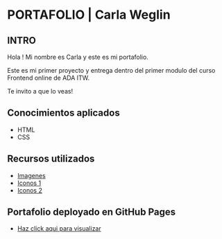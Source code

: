 # PORTAFOLIO | Carla Weglin


## INTRO

Hola ! Mi nombre es Carla y este es mi portafolio.

Este es mi primer proyecto y entrega dentro del primer modulo del curso Frontend online de ADA ITW.

Te invito a que lo veas! 


## Conocimientos aplicados

* HTML
* CSS

## Recursos utilizados 

* [Imagenes](https://undraw.co/illustrations)
* [Iconos 1](https://devicon.dev/)
* [Iconos 2](https://fontawesome.com/icons)

## Portafolio deployado en GitHub Pages

* [Haz click aqui para visualizar](https://carlaweglin.github.io/)
